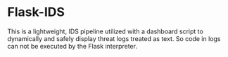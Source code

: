 # Flask-IDS
This is a lightweight, IDS pipeline utilized with a dashboard script to dynamically and safely display threat logs treated as text. So code in logs can not be executed by the Flask interpreter.
